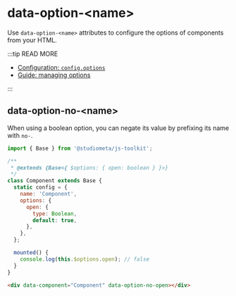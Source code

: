 # data-option-<​name>

Use `data-option-<name>` attributes to configure the options of components from your HTML.

:::tip READ MORE

- [Configuration: `config.options`](/api/configuration.html#config-options)
- [Guide: managing options](/guide/introduction/managing-options.html)

:::

## data-option-no-<​name>

When using a boolean option, you can negate its value by prefixing its name with `no-`.

```js twoslash
import { Base } from '@studiometa/js-toolkit';

/**
 * @extends {Base<{ $options: { open: boolean } }>}
 */
class Component extends Base {
  static config = {
    name: 'Component',
    options: {
      open: {
        type: Boolean,
        default: true,
      },
    },
  };

  mounted() {
    console.log(this.$options.open); // false
  }
}
```

```html
<div data-component="Component" data-option-no-open></div>
```
